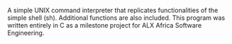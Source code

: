 A simple UNIX command interpreter that replicates functionalities of the simple shell (sh). Additional functions are also included. This program was written entirely in C as a milestone project for ALX Africa Software Engineering.
